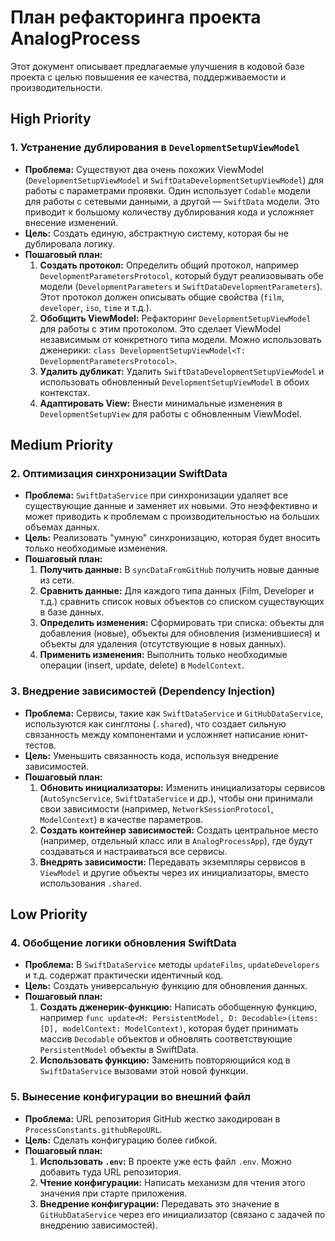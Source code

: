 # План рефакторинга проекта AnalogProcess

Этот документ описывает предлагаемые улучшения в кодовой базе проекта с целью повышения ее качества, поддерживаемости и производительности.

## High Priority

### 1. Устранение дублирования в `DevelopmentSetupViewModel`

- **Проблема:** Существуют два очень похожих ViewModel (`DevelopmentSetupViewModel` и `SwiftDataDevelopmentSetupViewModel`) для работы с параметрами проявки. Один использует `Codable` модели для работы с сетевыми данными, а другой — `SwiftData` модели. Это приводит к большому количеству дублирования кода и усложняет внесение изменений.
- **Цель:** Создать единую, абстрактную систему, которая бы не дублировала логику.
- **Пошаговый план:**
    1.  **Создать протокол:** Определить общий протокол, например `DevelopmentParametersProtocol`, который будут реализовывать обе модели (`DevelopmentParameters` и `SwiftDataDevelopmentParameters`). Этот протокол должен описывать общие свойства (`film`, `developer`, `iso`, `time` и т.д.).
    2.  **Обобщить ViewModel:** Рефакторинг `DevelopmentSetupViewModel` для работы с этим протоколом. Это сделает ViewModel независимым от конкретного типа модели. Можно использовать дженерики: `class DevelopmentSetupViewModel<T: DevelopmentParametersProtocol>`.
    3.  **Удалить дубликат:** Удалить `SwiftDataDevelopmentSetupViewModel` и использовать обновленный `DevelopmentSetupViewModel` в обоих контекстах.
    4.  **Адаптировать View:** Внести минимальные изменения в `DevelopmentSetupView` для работы с обновленным ViewModel.

## Medium Priority

### 2. Оптимизация синхронизации SwiftData

- **Проблема:** `SwiftDataService` при синхронизации удаляет все существующие данные и заменяет их новыми. Это неэффективно и может приводить к проблемам с производительностью на больших объемах данных.
- **Цель:** Реализовать "умную" синхронизацию, которая будет вносить только необходимые изменения.
- **Пошаговый план:**
    1.  **Получить данные:** В `syncDataFromGitHub` получить новые данные из сети.
    2.  **Сравнить данные:** Для каждого типа данных (Film, Developer и т.д.) сравнить список новых объектов со списком существующих в базе данных.
    3.  **Определить изменения:** Сформировать три списка: объекты для добавления (новые), объекты для обновления (изменившиеся) и объекты для удаления (отсутствующие в новых данных).
    4.  **Применить изменения:** Выполнить только необходимые операции (insert, update, delete) в `ModelContext`.

### 3. Внедрение зависимостей (Dependency Injection)

- **Проблема:** Сервисы, такие как `SwiftDataService` и `GitHubDataService`, используются как синглтоны (`.shared`), что создает сильную связанность между компонентами и усложняет написание юнит-тестов.
- **Цель:** Уменьшить связанность кода, используя внедрение зависимостей.
- **Пошаговый план:**
    1.  **Обновить инициализаторы:** Изменить инициализаторы сервисов (`AutoSyncService`, `SwiftDataService` и др.), чтобы они принимали свои зависимости (например, `NetworkSessionProtocol`, `ModelContext`) в качестве параметров.
    2.  **Создать контейнер зависимостей:** Создать центральное место (например, отдельный класс или в `AnalogProcessApp`), где будут создаваться и настраиваться все сервисы.
    3.  **Внедрять зависимости:** Передавать экземпляры сервисов в `ViewModel` и другие объекты через их инициализаторы, вместо использования `.shared`.

## Low Priority

### 4. Обобщение логики обновления SwiftData

- **Проблема:** В `SwiftDataService` методы `updateFilms`, `updateDevelopers` и т.д. содержат практически идентичный код.
- **Цель:** Создать универсальную функцию для обновления данных.
- **Пошаговый план:**
    1.  **Создать дженерик-функцию:** Написать обобщенную функцию, например `func update<M: PersistentModel, D: Decodable>(items: [D], modelContext: ModelContext)`, которая будет принимать массив `Decodable` объектов и обновлять соответствующие `PersistentModel` объекты в SwiftData.
    2.  **Использовать функцию:** Заменить повторяющийся код в `SwiftDataService` вызовами этой новой функции.

### 5. Вынесение конфигурации во внешний файл

- **Проблема:** URL репозитория GitHub жестко закодирован в `ProcessConstants.githubRepoURL`.
- **Цель:** Сделать конфигурацию более гибкой.
- **Пошаговый план:**
    1.  **Использовать `.env`:** В проекте уже есть файл `.env`. Можно добавить туда URL репозитория.
    2.  **Чтение конфигурации:** Написать механизм для чтения этого значения при старте приложения.
    3.  **Внедрение конфигурации:** Передавать это значение в `GitHubDataService` через его инициализатор (связано с задачей по внедрению зависимостей).
